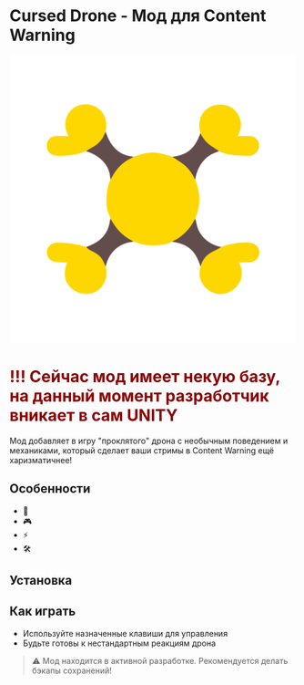 ﻿# Cursed Drone - Мод для Content Warning

![Превью мода](https://github.com/expirius/CW-Cursed-Drone/blob/master/CW%20Cursed%20Drone/preview.png)

# <span style="color: #8B0000;">!!! Сейчас мод имеет некую базу, на данный момент разработчик вникает в сам UNITY</span>
Мод добавляет в игру "проклятого" дрона с необычным поведением и механиками, который сделает ваши стримы в Content Warning ещё харизматичнее!

## Особенности
- 🔮 
- 🎮 
- ⚡ 
- 🛠️ 

## Установка

## Как играть
- Используйте назначенные клавиши для управления
- Будьте готовы к нестандартным реакциям дрона

> ⚠️ Мод находится в активной разработке. Рекомендуется делать бэкапы сохранений!
